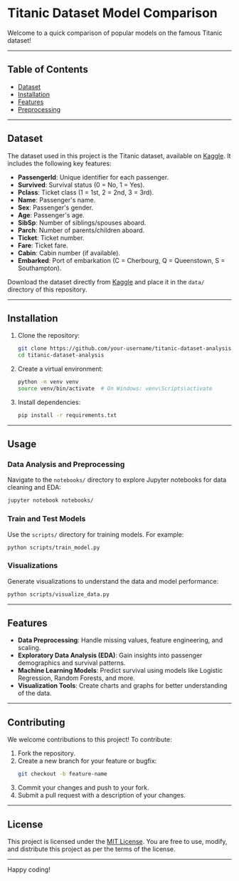 # Titanic Dataset Model Comparison

Welcome to a quick comparison of popular models on the famous Titanic dataset!

---

## Table of Contents
- [Dataset](#dataset)
- [Installation](#installation)
- [Features](#features)
- [Preprocessing](#preprocessing)

---

## Dataset

The dataset used in this project is the Titanic dataset, available on [Kaggle](https://www.kaggle.com/competitions/titanic). It includes the following key features:
- **PassengerId**: Unique identifier for each passenger.
- **Survived**: Survival status (0 = No, 1 = Yes).
- **Pclass**: Ticket class (1 = 1st, 2 = 2nd, 3 = 3rd).
- **Name**: Passenger's name.
- **Sex**: Passenger's gender.
- **Age**: Passenger's age.
- **SibSp**: Number of siblings/spouses aboard.
- **Parch**: Number of parents/children aboard.
- **Ticket**: Ticket number.
- **Fare**: Ticket fare.
- **Cabin**: Cabin number (if available).
- **Embarked**: Port of embarkation (C = Cherbourg, Q = Queenstown, S = Southampton).

Download the dataset directly from [Kaggle](https://www.kaggle.com/c/titanic) and place it in the `data/` directory of this repository.

---

## Installation

1. Clone the repository:
   ```bash
   git clone https://github.com/your-username/titanic-dataset-analysis.git
   cd titanic-dataset-analysis
   ```

2. Create a virtual environment:
   ```bash
   python -m venv venv
   source venv/bin/activate  # On Windows: venv\Scripts\activate
   ```

3. Install dependencies:
   ```bash
   pip install -r requirements.txt
   ```

---

## Usage

### Data Analysis and Preprocessing
Navigate to the `notebooks/` directory to explore Jupyter notebooks for data cleaning and EDA:
```bash
jupyter notebook notebooks/
```

### Train and Test Models
Use the `scripts/` directory for training models. For example:
```bash
python scripts/train_model.py
```

### Visualizations
Generate visualizations to understand the data and model performance:
```bash
python scripts/visualize_data.py
```

---

## Features
- **Data Preprocessing**: Handle missing values, feature engineering, and scaling.
- **Exploratory Data Analysis (EDA)**: Gain insights into passenger demographics and survival patterns.
- **Machine Learning Models**: Predict survival using models like Logistic Regression, Random Forests, and more.
- **Visualization Tools**: Create charts and graphs for better understanding of the data.

---

## Contributing

We welcome contributions to this project! To contribute:
1. Fork the repository.
2. Create a new branch for your feature or bugfix:
   ```bash
   git checkout -b feature-name
   ```
3. Commit your changes and push to your fork.
4. Submit a pull request with a description of your changes.

---

## License

This project is licensed under the [MIT License](LICENSE). You are free to use, modify, and distribute this project as per the terms of the license.

---

Happy coding!

